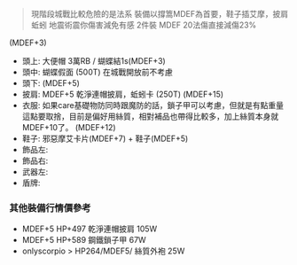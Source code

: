 
> 現階段城戰比較危險的是法系
> 裝備以撐篙MDEF為首要，鞋子插艾摩，披肩蚯蚓 地震術震你傷害減免有感
> 2件裝 MDEF 20法傷直接減傷23%

(MDEF+3)
- 頭上: 大便帽 3萬RB / 蝴蝶結1s(MDEF+3)
- 頭中: 蝴蝶假面 (500T) 在城戰開放前不考慮
- 頭下:
(MDEF+5)
- 披肩: MDEF+5 乾淨連帽披肩，蚯蚓卡 (250T)
(MDEF+15)
- 衣服: 如果care基礎物防同時跟魔防的話，鎖子甲可以考慮，但就是有點重量這點要取捨，目前是偏好用絲質，相對補品也帶得比較多，加上絲質本身就MDEF+10了。
(MDEF+12)
- 鞋子: 邪惡摩艾卡片(MDEF+7) + 鞋子(MDEF+5)
- 飾品左:
- 飾品右:
- 武器左:
- 盾牌:
  



### 其他裝備行情價參考
- MDEF+5 HP+497 乾淨連帽披肩 105W
- MDEF+5 HP+589 鋼鐵鎖子甲 67W
- onlyscorpio > HP264/MDEF5/  絲質外袍   25W 
